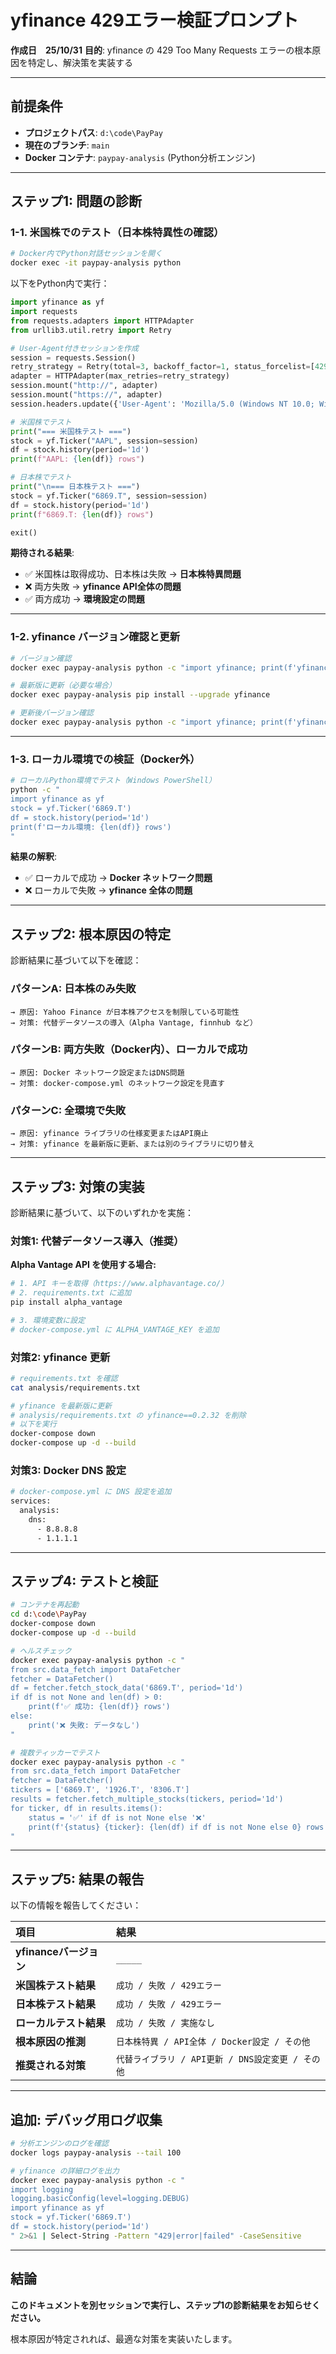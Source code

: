 # yfinance 429エラー検証プロンプト

**作成日　25/10/31**
**目的**: yfinance の 429 Too Many Requests エラーの根本原因を特定し、解決策を実装する

---

## 前提条件

- **プロジェクトパス**: `d:\code\PayPay`
- **現在のブランチ**: `main`
- **Docker コンテナ**: `paypay-analysis` (Python分析エンジン)

---

## ステップ1: 問題の診断

### 1-1. 米国株でのテスト（日本株特異性の確認）

```bash
# Docker内でPython対話セッションを開く
docker exec -it paypay-analysis python
```

以下をPython内で実行：

```python
import yfinance as yf
import requests
from requests.adapters import HTTPAdapter
from urllib3.util.retry import Retry

# User-Agent付きセッションを作成
session = requests.Session()
retry_strategy = Retry(total=3, backoff_factor=1, status_forcelist=[429, 500, 502, 503, 504])
adapter = HTTPAdapter(max_retries=retry_strategy)
session.mount("http://", adapter)
session.mount("https://", adapter)
session.headers.update({'User-Agent': 'Mozilla/5.0 (Windows NT 10.0; Win64; x64) Chrome/120.0.0.0'})

# 米国株でテスト
print("=== 米国株テスト ===")
stock = yf.Ticker("AAPL", session=session)
df = stock.history(period='1d')
print(f"AAPL: {len(df)} rows")

# 日本株でテスト
print("\n=== 日本株テスト ===")
stock = yf.Ticker("6869.T", session=session)
df = stock.history(period='1d')
print(f"6869.T: {len(df)} rows")

exit()
```

**期待される結果**:

- ✅ 米国株は取得成功、日本株は失敗 → **日本株特異問題**
- ❌ 両方失敗 → **yfinance API全体の問題**
- ✅ 両方成功 → **環境設定の問題**

---

### 1-2. yfinance バージョン確認と更新

```bash
# バージョン確認
docker exec paypay-analysis python -c "import yfinance; print(f'yfinance: {yfinance.__version__}')"

# 最新版に更新（必要な場合）
docker exec paypay-analysis pip install --upgrade yfinance

# 更新後バージョン確認
docker exec paypay-analysis python -c "import yfinance; print(f'yfinance: {yfinance.__version__}')"
```

---

### 1-3. ローカル環境での検証（Docker外）

```bash
# ローカルPython環境でテスト（Windows PowerShell）
python -c "
import yfinance as yf
stock = yf.Ticker('6869.T')
df = stock.history(period='1d')
print(f'ローカル環境: {len(df)} rows')
"
```

**結果の解釈**:

- ✅ ローカルで成功 → **Docker ネットワーク問題**
- ❌ ローカルで失敗 → **yfinance 全体の問題**

---

## ステップ2: 根本原因の特定

診断結果に基づいて以下を確認：

### パターンA: 日本株のみ失敗

```
→ 原因: Yahoo Finance が日本株アクセスを制限している可能性
→ 対策: 代替データソースの導入（Alpha Vantage, finnhub など）
```

### パターンB: 両方失敗（Docker内）、ローカルで成功

```
→ 原因: Docker ネットワーク設定またはDNS問題
→ 対策: docker-compose.yml のネットワーク設定を見直す
```

### パターンC: 全環境で失敗

```
→ 原因: yfinance ライブラリの仕様変更またはAPI廃止
→ 対策: yfinance を最新版に更新、または別のライブラリに切り替え
```

---

## ステップ3: 対策の実装

診断結果に基づいて、以下のいずれかを実施：

### 対策1: 代替データソース導入（推奨）

**Alpha Vantage API を使用する場合:**

```bash
# 1. API キーを取得（https://www.alphavantage.co/）
# 2. requirements.txt に追加
pip install alpha_vantage

# 3. 環境変数に設定
# docker-compose.yml に ALPHA_VANTAGE_KEY を追加
```

### 対策2: yfinance 更新

```bash
# requirements.txt を確認
cat analysis/requirements.txt

# yfinance を最新版に更新
# analysis/requirements.txt の yfinance==0.2.32 を削除
# 以下を実行
docker-compose down
docker-compose up -d --build
```

### 対策3: Docker DNS 設定

```bash
# docker-compose.yml に DNS 設定を追加
services:
  analysis:
    dns:
      - 8.8.8.8
      - 1.1.1.1
```

---

## ステップ4: テストと検証

```bash
# コンテナを再起動
cd d:\code\PayPay
docker-compose down
docker-compose up -d --build

# ヘルスチェック
docker exec paypay-analysis python -c "
from src.data_fetch import DataFetcher
fetcher = DataFetcher()
df = fetcher.fetch_stock_data('6869.T', period='1d')
if df is not None and len(df) > 0:
    print(f'✅ 成功: {len(df)} rows')
else:
    print('❌ 失敗: データなし')
"

# 複数ティッカーでテスト
docker exec paypay-analysis python -c "
from src.data_fetch import DataFetcher
fetcher = DataFetcher()
tickers = ['6869.T', '1926.T', '8306.T']
results = fetcher.fetch_multiple_stocks(tickers, period='1d')
for ticker, df in results.items():
    status = '✅' if df is not None else '❌'
    print(f'{status} {ticker}: {len(df) if df is not None else 0} rows')
"
```

---

## ステップ5: 結果の報告

以下の情報を報告してください：

| 項目 | 結果 |
|:---|:---|
| **yfinanceバージョン** | `_____` |
| **米国株テスト結果** | `成功 / 失敗 / 429エラー` |
| **日本株テスト結果** | `成功 / 失敗 / 429エラー` |
| **ローカルテスト結果** | `成功 / 失敗 / 実施なし` |
| **根本原因の推測** | `日本株特異 / API全体 / Docker設定 / その他` |
| **推奨される対策** | `代替ライブラリ / API更新 / DNS設定変更 / その他` |

---

## 追加: デバッグ用ログ収集

```bash
# 分析エンジンのログを確認
docker logs paypay-analysis --tail 100

# yfinance の詳細ログを出力
docker exec paypay-analysis python -c "
import logging
logging.basicConfig(level=logging.DEBUG)
import yfinance as yf
stock = yf.Ticker('6869.T')
df = stock.history(period='1d')
" 2>&1 | Select-String -Pattern "429|error|failed" -CaseSensitive
```

---

## 結論

**このドキュメントを別セッションで実行し、ステップ1の診断結果をお知らせください。**

根本原因が特定されれば、最適な対策を実装いたします。
